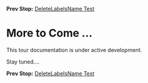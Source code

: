 <!--- GENERATED FILE, DO NOT EDIT --->
**Prev Stop:** [DeleteLabelsName Test](./DeleteLabelsName.md#deletelabelsname-test)


# More to Come ...

This tour documentation is under active development.

Stay tuned....

**Prev Stop:** [DeleteLabelsName Test](./DeleteLabelsName.md#deletelabelsname-test)

